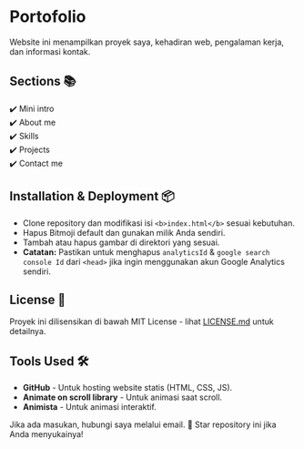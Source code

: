 # Portofolio

Website ini menampilkan proyek saya, kehadiran web, pengalaman kerja, dan informasi kontak.

## Sections 📚
✔️ Mini intro  
✔️ About me  
✔️ Skills  
✔️ Projects  
✔️ Contact me  

## Installation & Deployment 📦
- Clone repository dan modifikasi isi `<b>index.html</b>` sesuai kebutuhan.  
- Hapus Bitmoji default dan gunakan milik Anda sendiri.  
- Tambah atau hapus gambar di direktori yang sesuai.  
- **Catatan:** Pastikan untuk menghapus `analyticsId` & `google search console Id` dari `<head>` jika ingin menggunakan akun Google Analytics sendiri.  

## License 📄
Proyek ini dilisensikan di bawah MIT License - lihat [LICENSE.md](./LICENSE) untuk detailnya.  

## Tools Used 🛠️
* **GitHub** - Untuk hosting website statis (HTML, CSS, JS).  
* **Animate on scroll library** - Untuk animasi saat scroll.  
* **Animista** - Untuk animasi interaktif.  

Jika ada masukan, hubungi saya melalui email. 🌟 Star repository ini jika Anda menyukainya!  
